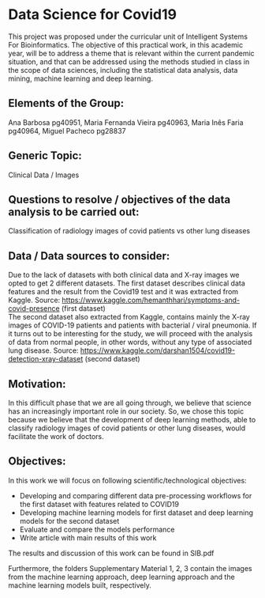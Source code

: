 # Data Science for Covid19
This project was proposed under the curricular unit of Intelligent Systems For Bioinformatics. The objective of this practical work, in this academic year, will be to address a theme that is relevant within the current pandemic situation, and that can be addressed using the methods studied in class in the scope of data sciences, including the statistical data analysis, data mining, machine learning and deep learning.

## Elements of the Group:
Ana Barbosa pg40951, Maria Fernanda Vieira pg40963, Maria Inês Faria pg40964, Miguel Pacheco pg28837

## Generic Topic: 
Clinical Data / Images

## Questions to resolve / objectives of the data analysis to be carried out: 
Classification of radiology images of covid patients vs other lung diseases

## Data / Data sources to consider:
Due to the lack of datasets with both clinical data and X-ray images we opted to get 2 different datasets. The first dataset describes clinical data features and the result from the Covid19 test and it was extracted from Kaggle. Source: https://www.kaggle.com/hemanthhari/symptoms-and-covid-presence (first dataset) <br />
The second dataset also extracted from Kaggle, contains mainly the X-ray images of COVID-19 patients and patients with bacterial / viral pneumonia. If it turns out to be interesting for the study, we will proceed with the analysis of data from normal people, in other words, without any type of associated lung disease.
Source: https://www.kaggle.com/darshan1504/covid19-detection-xray-dataset (second dataset)

## Motivation: 
In this difficult phase that we are all going through, we believe that science has an increasingly important role in our society. So, we chose this topic because we believe that the development of deep learning methods, able to classify radiology images of covid patients or other lung diseases, would facilitate the work of doctors.

## Objectives:
In this work we will focus on following scientific/technological objectives: 
- Developing and comparing different data pre-processing workflows for the first dataset with features related to COVID19
- Developing machine learning models for first dataset and deep learning models for the second dataset
- Evaluate and compare the models performance
- Write article with main results of this work


The results and discussion of this work can be found in SIB.pdf 

Furthermore, the folders Supplementary Material 1, 2, 3 contain the images from the machine learning approach, deep learning approach and the machine learning models built, respectively.  

